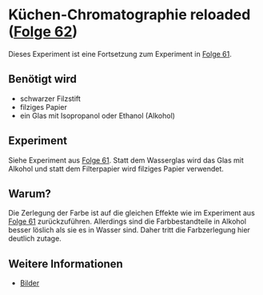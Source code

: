 # Küchen-Chromatographie reloaded ([Folge 62](http://minkorrekt.de/minkorrekt-folge-62-alles-ist-besser-mit-alkohol/))

Dieses Experiment ist eine Fortsetzung zum Experiment in [Folge 61](http://minkorrekt.de/minkorrekt-folge-61-nobelpreissonderfolge-2015/).

## Benötigt wird
- schwarzer Filzstift
- filziges Papier
- ein Glas mit Isopropanol oder Ethanol (Alkohol)

## Experiment
Siehe Experiment aus [Folge 61](http://minkorrekt.de/minkorrekt-folge-61-nobelpreissonderfolge-2015/). Statt dem Wasserglas wird das Glas mit Alkohol und statt dem Filterpapier wird filziges Papier verwendet.

## Warum?
Die Zerlegung der Farbe ist auf die gleichen Effekte wie im Experiment aus [Folge 61](http://minkorrekt.de/minkorrekt-folge-61-nobelpreissonderfolge-2015/) zurückzuführen. Allerdings sind die Farbbestandteile in Alkohol besser löslich als sie es in Wasser sind. Daher tritt die Farbzerlegung hier deutlich zutage.

## Weitere Informationen
- [Bilder](https://picasaweb.google.com/107341743493109591753/Folge62)

